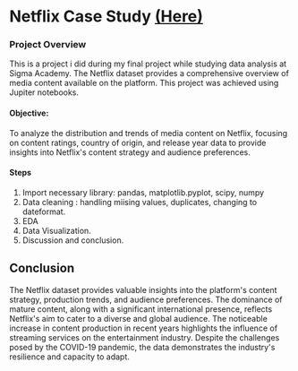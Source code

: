 # Netflix Case Study [(Here)](https://colab.research.google.com/drive/17YYnWqcfv7wuRzRQ3POU3OBvwtAVvGxi?usp=sharing)

### Project Overview

This is a project i did during my final project while studying data analysis at Sigma Academy. The Netflix dataset provides a comprehensive overview of media content available on the platform. This project was achieved using Jupiter notebooks. 

#### Objective:  
To analyze the distribution and trends of media content on Netflix, focusing on content ratings, country of origin, and release year data to provide insights into Netflix's content strategy and audience preferences.

#### Steps
1. Import necessary library: pandas, matplotlib.pyplot, scipy, numpy 
2. Data cleaning : handling miising values, duplicates, changing to dateformat.
3. EDA
4. Data Visualization.
5. Discussion and conclusion.

## Conclusion
The Netflix dataset provides valuable insights into the platform's content strategy, production trends, and audience preferences. The dominance of mature content, along with a significant international presence, reflects Netflix's aim to cater to a diverse and global audience. The noticeable increase in content production in recent years highlights the influence of streaming services on the entertainment industry. Despite the challenges posed by the COVID-19 pandemic, the data demonstrates the industry's resilience and capacity to adapt.

